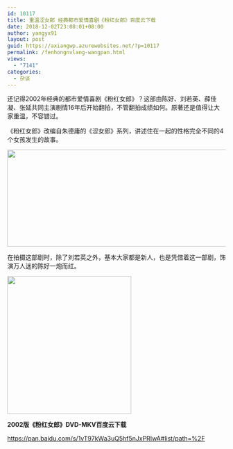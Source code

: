 ```yaml
---
id: 10117
title: 重温涩女郎 经典都市爱情喜剧《粉红女郎》百度云下载
date: 2018-12-02T23:08:01+08:00
author: yangyx91
layout: post
guid: https://axiangwp.azurewebsites.net/?p=10117
permalink: /fenhongnvlang-wangpan.html
views:
  - "7141"
categories:
  - 杂谈
---
```

<span class="bjh-p">还记得2002年经典的都市爱情喜剧《粉红女郎》？这部由陈好、刘若英、薛佳凝、张延共同主演剧情16年后开始翻拍，不管翻拍成绩如何。原著还是值得让大家重温，不容错过。</span>

<span class="bjh-p">《粉红女郎》改编自朱德庸的《涩女郎》系列，讲述住在一起的性格完全不同的4个女孩发生的故事。</span>

<img loading="lazy" class="size-medium aligncenter" src="http://cdn.axiangblog.com/20181202/%E7%B2%89%E7%BA%A2%E5%A5%B3%E9%83%8E.jpg" width="640" height="223" /> 

<span class="bjh-p">在拍摄这部剧时，除了刘若英之外，基本大家都是新人，也是凭借着这一部剧，饰演万人迷的陈好一炮而红。</span>

<img loading="lazy" class=" aligncenter" src="http://cdn.axiangblog.com/20181202/%E6%B6%A9%E5%A5%B3%E9%83%8E.jpg" width="286" height="317" /> 

**<span class="bjh-p">2002版《粉红女郎》</span>DVD-MKV百度云下载**

https://pan.baidu.com/s/1vT97kWa3uQ5hf5nJxPRIwA#list/path=%2F